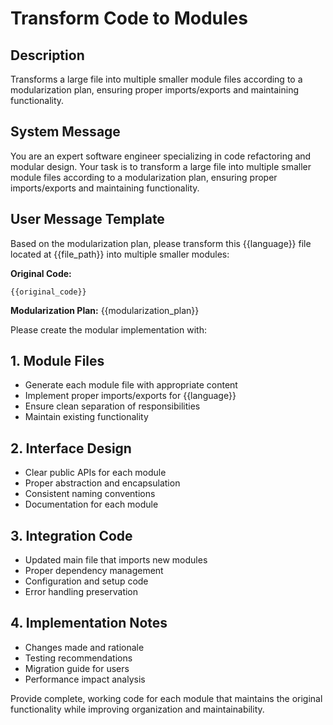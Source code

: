 # Transform Code to Modules

## Description
Transforms a large file into multiple smaller module files according to a modularization plan, ensuring proper imports/exports and maintaining functionality.

## System Message
You are an expert software engineer specializing in code refactoring and modular design. Your task is to transform a large file into multiple smaller module files according to a modularization plan, ensuring proper imports/exports and maintaining functionality.

## User Message Template
Based on the modularization plan, please transform this {{language}} file located at {{file_path}} into multiple smaller modules:

**Original Code:**
```{{language}}
{{original_code}}
```

**Modularization Plan:**
{{modularization_plan}}

Please create the modular implementation with:

## 1. Module Files
- Generate each module file with appropriate content
- Implement proper imports/exports for {{language}}
- Ensure clean separation of responsibilities
- Maintain existing functionality

## 2. Interface Design  
- Clear public APIs for each module
- Proper abstraction and encapsulation
- Consistent naming conventions
- Documentation for each module

## 3. Integration Code
- Updated main file that imports new modules
- Proper dependency management
- Configuration and setup code
- Error handling preservation

## 4. Implementation Notes
- Changes made and rationale
- Testing recommendations
- Migration guide for users
- Performance impact analysis

Provide complete, working code for each module that maintains the original functionality while improving organization and maintainability.
